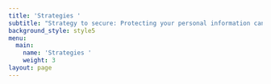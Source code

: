 ```yaml
---
title: 'Strategies '
subtitle: "Strategy to secure: Protecting your personal information can reduce risk about my venture. There are different strategies to secure my business:\n\n•\t_Encrypt data._\n\n_•\tKeep password private._\n\n_•\tKeeping all devices secure._\n\n_•\tInstall an alarm system and security cameras._ \n\n_Strategy to serve: When my organisation creating any new product or app, I will make some better products which can be done by testing, that validates feasibility of my application or product. Another way to serve strategy is MVP (minimal viable product) technique, which means developing an app with sufficient features at reasonable price to satisfy my all users. By doing this, more and more customers attract towards my venture and definitely I will provide best services behave on these._ \n\n_Strategy to retain: I will provide guidance on tips and better strategies for improving customer retention. We will quickly understand the problems of customers and find the effective way to solve them._"
background_style: style5
menu:
  main:
    name: 'Strategies '
    weight: 3
layout: page
---
```


